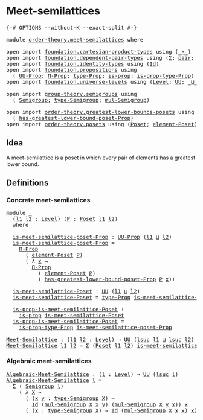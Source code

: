 # Meet-semilattices

<pre class="Agda"><a id="30" class="Symbol">{-#</a> <a id="34" class="Keyword">OPTIONS</a> <a id="42" class="Pragma">--without-K</a> <a id="54" class="Pragma">--exact-split</a> <a id="68" class="Symbol">#-}</a>

<a id="73" class="Keyword">module</a> <a id="80" href="order-theory.meet-semilattices.html" class="Module">order-theory.meet-semilattices</a> <a id="111" class="Keyword">where</a>

<a id="118" class="Keyword">open</a> <a id="123" class="Keyword">import</a> <a id="130" href="foundation.cartesian-product-types.html" class="Module">foundation.cartesian-product-types</a> <a id="165" class="Keyword">using</a> <a id="171" class="Symbol">(</a><a id="172" href="foundation-core.cartesian-product-types.html#577" class="Function Operator">_×_</a><a id="175" class="Symbol">)</a>
<a id="177" class="Keyword">open</a> <a id="182" class="Keyword">import</a> <a id="189" href="foundation.dependent-pair-types.html" class="Module">foundation.dependent-pair-types</a> <a id="221" class="Keyword">using</a> <a id="227" class="Symbol">(</a><a id="228" href="foundation-core.dependent-pair-types.html#502" class="Record">Σ</a><a id="229" class="Symbol">;</a> <a id="231" href="foundation-core.dependent-pair-types.html#575" class="InductiveConstructor">pair</a><a id="235" class="Symbol">;</a> <a id="237" href="foundation-core.dependent-pair-types.html#592" class="Field">pr1</a><a id="240" class="Symbol">;</a> <a id="242" href="foundation-core.dependent-pair-types.html#604" class="Field">pr2</a><a id="245" class="Symbol">)</a>
<a id="247" class="Keyword">open</a> <a id="252" class="Keyword">import</a> <a id="259" href="foundation.identity-types.html" class="Module">foundation.identity-types</a> <a id="285" class="Keyword">using</a> <a id="291" class="Symbol">(</a><a id="292" href="foundation-core.identity-types.html#641" class="Datatype">Id</a><a id="294" class="Symbol">)</a>
<a id="296" class="Keyword">open</a> <a id="301" class="Keyword">import</a> <a id="308" href="foundation.propositions.html" class="Module">foundation.propositions</a> <a id="332" class="Keyword">using</a>
  <a id="340" class="Symbol">(</a> <a id="342" href="foundation-core.propositions.html#1322" class="Function">UU-Prop</a><a id="349" class="Symbol">;</a> <a id="351" href="foundation.propositions.html#1941" class="Function">Π-Prop</a><a id="357" class="Symbol">;</a> <a id="359" href="foundation-core.propositions.html#1424" class="Function">type-Prop</a><a id="368" class="Symbol">;</a> <a id="370" href="foundation-core.propositions.html#1246" class="Function">is-prop</a><a id="377" class="Symbol">;</a> <a id="379" href="foundation-core.propositions.html#1491" class="Function">is-prop-type-Prop</a><a id="396" class="Symbol">)</a>
<a id="398" class="Keyword">open</a> <a id="403" class="Keyword">import</a> <a id="410" href="foundation.universe-levels.html" class="Module">foundation.universe-levels</a> <a id="437" class="Keyword">using</a> <a id="443" class="Symbol">(</a><a id="444" href="Agda.Primitive.html#597" class="Postulate">Level</a><a id="449" class="Symbol">;</a> <a id="451" href="foundation-core.universe-levels.html#222" class="Primitive">UU</a><a id="453" class="Symbol">;</a> <a id="455" href="Agda.Primitive.html#810" class="Primitive Operator">_⊔_</a><a id="458" class="Symbol">;</a> <a id="460" href="Agda.Primitive.html#780" class="Primitive">lsuc</a><a id="464" class="Symbol">)</a>

<a id="467" class="Keyword">open</a> <a id="472" class="Keyword">import</a> <a id="479" href="group-theory.semigroups.html" class="Module">group-theory.semigroups</a> <a id="503" class="Keyword">using</a>
  <a id="511" class="Symbol">(</a> <a id="513" href="group-theory.semigroups.html#737" class="Function">Semigroup</a><a id="522" class="Symbol">;</a> <a id="524" href="group-theory.semigroups.html#933" class="Function">type-Semigroup</a><a id="538" class="Symbol">;</a> <a id="540" href="group-theory.semigroups.html#1215" class="Function">mul-Semigroup</a><a id="553" class="Symbol">)</a>

<a id="556" class="Keyword">open</a> <a id="561" class="Keyword">import</a> <a id="568" href="order-theory.greatest-lower-bounds-posets.html" class="Module">order-theory.greatest-lower-bounds-posets</a> <a id="610" class="Keyword">using</a>
  <a id="618" class="Symbol">(</a> <a id="620" href="order-theory.greatest-lower-bounds-posets.html#3155" class="Function">has-greatest-lower-bound-poset-Prop</a><a id="655" class="Symbol">)</a>
<a id="657" class="Keyword">open</a> <a id="662" class="Keyword">import</a> <a id="669" href="order-theory.posets.html" class="Module">order-theory.posets</a> <a id="689" class="Keyword">using</a> <a id="695" class="Symbol">(</a><a id="696" href="order-theory.posets.html#731" class="Function">Poset</a><a id="701" class="Symbol">;</a> <a id="703" href="order-theory.posets.html#1145" class="Function">element-Poset</a><a id="716" class="Symbol">)</a>
</pre>
## Idea

A meet-semilattice is a poset in which every pair of elements has a greatest lower bound.

## Definitions

### Concrete meet-semilattices

<pre class="Agda"><a id="879" class="Keyword">module</a> <a id="886" href="order-theory.meet-semilattices.html#886" class="Module">_</a>
  <a id="890" class="Symbol">{</a><a id="891" href="order-theory.meet-semilattices.html#891" class="Bound">l1</a> <a id="894" href="order-theory.meet-semilattices.html#894" class="Bound">l2</a> <a id="897" class="Symbol">:</a> <a id="899" href="Agda.Primitive.html#597" class="Postulate">Level</a><a id="904" class="Symbol">}</a> <a id="906" class="Symbol">(</a><a id="907" href="order-theory.meet-semilattices.html#907" class="Bound">P</a> <a id="909" class="Symbol">:</a> <a id="911" href="order-theory.posets.html#731" class="Function">Poset</a> <a id="917" href="order-theory.meet-semilattices.html#891" class="Bound">l1</a> <a id="920" href="order-theory.meet-semilattices.html#894" class="Bound">l2</a><a id="922" class="Symbol">)</a>
  <a id="926" class="Keyword">where</a>

  <a id="935" href="order-theory.meet-semilattices.html#935" class="Function">is-meet-semilattice-poset-Prop</a> <a id="966" class="Symbol">:</a> <a id="968" href="foundation-core.propositions.html#1322" class="Function">UU-Prop</a> <a id="976" class="Symbol">(</a><a id="977" href="order-theory.meet-semilattices.html#891" class="Bound">l1</a> <a id="980" href="Agda.Primitive.html#810" class="Primitive Operator">⊔</a> <a id="982" href="order-theory.meet-semilattices.html#894" class="Bound">l2</a><a id="984" class="Symbol">)</a>
  <a id="988" href="order-theory.meet-semilattices.html#935" class="Function">is-meet-semilattice-poset-Prop</a> <a id="1019" class="Symbol">=</a>
    <a id="1025" href="foundation.propositions.html#1941" class="Function">Π-Prop</a>
      <a id="1038" class="Symbol">(</a> <a id="1040" href="order-theory.posets.html#1145" class="Function">element-Poset</a> <a id="1054" href="order-theory.meet-semilattices.html#907" class="Bound">P</a><a id="1055" class="Symbol">)</a>
      <a id="1063" class="Symbol">(</a> <a id="1065" class="Symbol">λ</a> <a id="1067" href="order-theory.meet-semilattices.html#1067" class="Bound">x</a> <a id="1069" class="Symbol">→</a>
        <a id="1079" href="foundation.propositions.html#1941" class="Function">Π-Prop</a>
          <a id="1096" class="Symbol">(</a> <a id="1098" href="order-theory.posets.html#1145" class="Function">element-Poset</a> <a id="1112" href="order-theory.meet-semilattices.html#907" class="Bound">P</a><a id="1113" class="Symbol">)</a>
          <a id="1125" class="Symbol">(</a> <a id="1127" href="order-theory.greatest-lower-bounds-posets.html#3155" class="Function">has-greatest-lower-bound-poset-Prop</a> <a id="1163" href="order-theory.meet-semilattices.html#907" class="Bound">P</a> <a id="1165" href="order-theory.meet-semilattices.html#1067" class="Bound">x</a><a id="1166" class="Symbol">))</a>

  <a id="1172" href="order-theory.meet-semilattices.html#1172" class="Function">is-meet-semilattice-Poset</a> <a id="1198" class="Symbol">:</a> <a id="1200" href="foundation-core.universe-levels.html#222" class="Primitive">UU</a> <a id="1203" class="Symbol">(</a><a id="1204" href="order-theory.meet-semilattices.html#891" class="Bound">l1</a> <a id="1207" href="Agda.Primitive.html#810" class="Primitive Operator">⊔</a> <a id="1209" href="order-theory.meet-semilattices.html#894" class="Bound">l2</a><a id="1211" class="Symbol">)</a>
  <a id="1215" href="order-theory.meet-semilattices.html#1172" class="Function">is-meet-semilattice-Poset</a> <a id="1241" class="Symbol">=</a> <a id="1243" href="foundation-core.propositions.html#1424" class="Function">type-Prop</a> <a id="1253" href="order-theory.meet-semilattices.html#935" class="Function">is-meet-semilattice-poset-Prop</a>

  <a id="1287" href="order-theory.meet-semilattices.html#1287" class="Function">is-prop-is-meet-semilattice-Poset</a> <a id="1321" class="Symbol">:</a>
    <a id="1327" href="foundation-core.propositions.html#1246" class="Function">is-prop</a> <a id="1335" href="order-theory.meet-semilattices.html#1172" class="Function">is-meet-semilattice-Poset</a>
  <a id="1363" href="order-theory.meet-semilattices.html#1287" class="Function">is-prop-is-meet-semilattice-Poset</a> <a id="1397" class="Symbol">=</a>
    <a id="1403" href="foundation-core.propositions.html#1491" class="Function">is-prop-type-Prop</a> <a id="1421" href="order-theory.meet-semilattices.html#935" class="Function">is-meet-semilattice-poset-Prop</a>

<a id="Meet-Semilattice"></a><a id="1453" href="order-theory.meet-semilattices.html#1453" class="Function">Meet-Semilattice</a> <a id="1470" class="Symbol">:</a> <a id="1472" class="Symbol">(</a><a id="1473" href="order-theory.meet-semilattices.html#1473" class="Bound">l1</a> <a id="1476" href="order-theory.meet-semilattices.html#1476" class="Bound">l2</a> <a id="1479" class="Symbol">:</a> <a id="1481" href="Agda.Primitive.html#597" class="Postulate">Level</a><a id="1486" class="Symbol">)</a> <a id="1488" class="Symbol">→</a> <a id="1490" href="foundation-core.universe-levels.html#222" class="Primitive">UU</a> <a id="1493" class="Symbol">(</a><a id="1494" href="Agda.Primitive.html#780" class="Primitive">lsuc</a> <a id="1499" href="order-theory.meet-semilattices.html#1473" class="Bound">l1</a> <a id="1502" href="Agda.Primitive.html#810" class="Primitive Operator">⊔</a> <a id="1504" href="Agda.Primitive.html#780" class="Primitive">lsuc</a> <a id="1509" href="order-theory.meet-semilattices.html#1476" class="Bound">l2</a><a id="1511" class="Symbol">)</a>
<a id="1513" href="order-theory.meet-semilattices.html#1453" class="Function">Meet-Semilattice</a> <a id="1530" href="order-theory.meet-semilattices.html#1530" class="Bound">l1</a> <a id="1533" href="order-theory.meet-semilattices.html#1533" class="Bound">l2</a> <a id="1536" class="Symbol">=</a> <a id="1538" href="foundation-core.dependent-pair-types.html#502" class="Record">Σ</a> <a id="1540" class="Symbol">(</a><a id="1541" href="order-theory.posets.html#731" class="Function">Poset</a> <a id="1547" href="order-theory.meet-semilattices.html#1530" class="Bound">l1</a> <a id="1550" href="order-theory.meet-semilattices.html#1533" class="Bound">l2</a><a id="1552" class="Symbol">)</a> <a id="1554" href="order-theory.meet-semilattices.html#1172" class="Function">is-meet-semilattice-Poset</a>
</pre>
### Algebraic meet-semilattices

<pre class="Agda"><a id="Algebraic-Meet-Semilattice"></a><a id="1626" href="order-theory.meet-semilattices.html#1626" class="Function">Algebraic-Meet-Semilattice</a> <a id="1653" class="Symbol">:</a> <a id="1655" class="Symbol">(</a><a id="1656" href="order-theory.meet-semilattices.html#1656" class="Bound">l</a> <a id="1658" class="Symbol">:</a> <a id="1660" href="Agda.Primitive.html#597" class="Postulate">Level</a><a id="1665" class="Symbol">)</a> <a id="1667" class="Symbol">→</a> <a id="1669" href="foundation-core.universe-levels.html#222" class="Primitive">UU</a> <a id="1672" class="Symbol">(</a><a id="1673" href="Agda.Primitive.html#780" class="Primitive">lsuc</a> <a id="1678" href="order-theory.meet-semilattices.html#1656" class="Bound">l</a><a id="1679" class="Symbol">)</a>
<a id="1681" href="order-theory.meet-semilattices.html#1626" class="Function">Algebraic-Meet-Semilattice</a> <a id="1708" href="order-theory.meet-semilattices.html#1708" class="Bound">l</a> <a id="1710" class="Symbol">=</a>
  <a id="1714" href="foundation-core.dependent-pair-types.html#502" class="Record">Σ</a> <a id="1716" class="Symbol">(</a> <a id="1718" href="group-theory.semigroups.html#737" class="Function">Semigroup</a> <a id="1728" href="order-theory.meet-semilattices.html#1708" class="Bound">l</a><a id="1729" class="Symbol">)</a>
    <a id="1735" class="Symbol">(</a> <a id="1737" class="Symbol">λ</a> <a id="1739" href="order-theory.meet-semilattices.html#1739" class="Bound">X</a> <a id="1741" class="Symbol">→</a>
      <a id="1749" class="Symbol">(</a> <a id="1751" class="Symbol">(</a><a id="1752" href="order-theory.meet-semilattices.html#1752" class="Bound">x</a> <a id="1754" href="order-theory.meet-semilattices.html#1754" class="Bound">y</a> <a id="1756" class="Symbol">:</a> <a id="1758" href="group-theory.semigroups.html#933" class="Function">type-Semigroup</a> <a id="1773" href="order-theory.meet-semilattices.html#1739" class="Bound">X</a><a id="1774" class="Symbol">)</a> <a id="1776" class="Symbol">→</a>
        <a id="1786" href="foundation-core.identity-types.html#641" class="Datatype">Id</a> <a id="1789" class="Symbol">(</a><a id="1790" href="group-theory.semigroups.html#1215" class="Function">mul-Semigroup</a> <a id="1804" href="order-theory.meet-semilattices.html#1739" class="Bound">X</a> <a id="1806" href="order-theory.meet-semilattices.html#1752" class="Bound">x</a> <a id="1808" href="order-theory.meet-semilattices.html#1754" class="Bound">y</a><a id="1809" class="Symbol">)</a> <a id="1811" class="Symbol">(</a><a id="1812" href="group-theory.semigroups.html#1215" class="Function">mul-Semigroup</a> <a id="1826" href="order-theory.meet-semilattices.html#1739" class="Bound">X</a> <a id="1828" href="order-theory.meet-semilattices.html#1754" class="Bound">y</a> <a id="1830" href="order-theory.meet-semilattices.html#1752" class="Bound">x</a><a id="1831" class="Symbol">))</a> <a id="1834" href="foundation-core.cartesian-product-types.html#577" class="Function Operator">×</a>
      <a id="1842" class="Symbol">(</a> <a id="1844" class="Symbol">(</a><a id="1845" href="order-theory.meet-semilattices.html#1845" class="Bound">x</a> <a id="1847" class="Symbol">:</a> <a id="1849" href="group-theory.semigroups.html#933" class="Function">type-Semigroup</a> <a id="1864" href="order-theory.meet-semilattices.html#1739" class="Bound">X</a><a id="1865" class="Symbol">)</a> <a id="1867" class="Symbol">→</a> <a id="1869" href="foundation-core.identity-types.html#641" class="Datatype">Id</a> <a id="1872" class="Symbol">(</a><a id="1873" href="group-theory.semigroups.html#1215" class="Function">mul-Semigroup</a> <a id="1887" href="order-theory.meet-semilattices.html#1739" class="Bound">X</a> <a id="1889" href="order-theory.meet-semilattices.html#1845" class="Bound">x</a> <a id="1891" href="order-theory.meet-semilattices.html#1845" class="Bound">x</a><a id="1892" class="Symbol">)</a> <a id="1894" href="order-theory.meet-semilattices.html#1845" class="Bound">x</a><a id="1895" class="Symbol">))</a>
</pre>